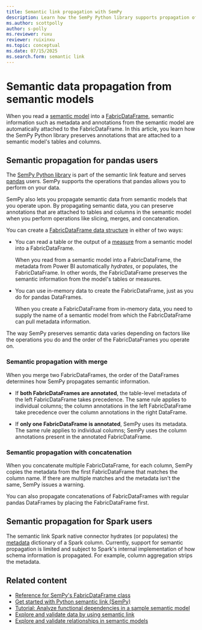 ```yaml
---
title: Semantic link propagation with SemPy
description: Learn how the SemPy Python library supports propagation of metadata attached to semantic models you operate on.
ms.author: scottpolly
author: s-polly
ms.reviewer: ruxu
reviewer: ruixinxu
ms.topic: conceptual
ms.date: 07/15/2025
ms.search.form: semantic link
---
```


# Semantic data propagation from semantic models

When you read a [semantic model](/power-bi/connect-data/service-datasets-understand) into a [FabricDataFrame](semantic-link-overview.md#fabricdataframe-data-structure), semantic information such as metadata and annotations from the semantic model are automatically attached to the FabricDataFrame.
In this article, you learn how the SemPy Python library preserves annotations that are attached to a semantic model's tables and columns.

## Semantic propagation for pandas users

The [SemPy Python library](/python/api/semantic-link-sempy) is part of the semantic link feature and serves [pandas](https://pandas.pydata.org/) users. SemPy supports the operations that pandas allows you to perform on your data.

SemPy also lets you propagate semantic data from semantic models that you operate upon.
By propagating semantic data, you can preserve annotations that are attached to tables and columns in the semantic model when you perform operations like slicing, merges, and concatenation.

You can create a [FabricDataFrame data structure](semantic-link-overview.md#fabricdataframe-data-structure) in either of two ways:

- You can read a table or the output of a [measure](/power-bi/transform-model/desktop-measures) from a semantic model into a FabricDataFrame.

  When you read from a semantic model into a FabricDataFrame, the metadata from Power BI automatically *hydrates*, or populates, the FabricDataFrame. In other words, the FabricDataFrame preserves the semantic information from the model's tables or measures.

- You can use in-memory data to create the FabricDataFrame, just as you do for pandas DataFrames.

  When you create a FabricDataFrame from in-memory data, you need to supply the name of a semantic model from which the FabricDataFrame can pull metadata information.

The way SemPy preserves semantic data varies depending on factors like the operations you do and the order of the FabricDataFrames you operate on.

### Semantic propagation with merge

When you merge two FabricDataFrames, the order of the DataFrames determines how SemPy propagates semantic information.

- If **both FabricDataFrames are annotated**, the table-level metadata of the left FabricDataFrame takes precedence. The same rule applies to individual columns; the column annotations in the left FabricDataFrame take precedence over the column annotations in the right DataFrame.

- If **only one FabricDataFrame is annotated**, SemPy uses its metadata. The same rule applies to individual columns; SemPy uses the column annotations present in the annotated FabricDataFrame.

### Semantic propagation with concatenation

When you concatenate multiple FabricDataFrame, for each column, SemPy copies the metadata from the first FabricDataFrame that matches the column name. If there are multiple matches and the metadata isn't the same, SemPy issues a warning.

You can also propagate concatenations of FabricDataFrames with regular pandas DataFrames by placing the FabricDataFrame first.

## Semantic propagation for Spark users

The semantic link Spark native connector hydrates (or populates) the [metadata](https://spark.apache.org/docs/latest/api/python/reference/pyspark.sql/api/pyspark.sql.types.StructField.html) dictionary of a Spark column.
Currently, support for semantic propagation is limited and subject to Spark's internal implementation of how schema information is propagated.
For example, column aggregation strips the metadata.

## Related content

- [Reference for SemPy's FabricDataFrame class](/python/api/semantic-link-sempy/sempy.fabric.fabricdataframe)
- [Get started with Python semantic link (SemPy)](/python/api/semantic-link/overview-semantic-link)
- [Tutorial: Analyze functional dependencies in a sample semantic model](tutorial-power-bi-dependencies.md)
- [Explore and validate data by using semantic link](semantic-link-validate-data.md)
- [Explore and validate relationships in semantic models](semantic-link-validate-relationship.md)
